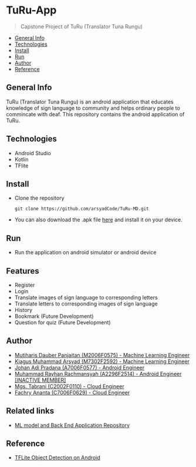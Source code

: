 # TuRu-App
> Capstone Project of TuRu (Translator Tuna Rungu)

 - [General Info](#General-Info)
 - [Technologies](#Technologies)
 - [Install](#Install)
 - [Run](#Run)
 - [Author](#Author)
 - [Reference](#Reference)

## General Info
TuRu (Translator Tuna Rungu) is an android application that educates knowledge of sign language to community and helps ordinary people to commincate with deaf. This repository contains the android application of TuRu.

## Technologies
- Android Studio
- Kotlin
- TFlite

## Install
- Clone the repository
  ```
  git clone https://github.com/arsyadCode/TuRu-MD.git
  ```
- You can also download the .apk file [here]() and install it on your device.

## Run
- Run the application on android simulator or android device

## Features
- Register
- Login
- Translate images of sign language to corresponding letters
- Translate letters to corresponding images of sign language
- History
- Bookmark  (Future Development)
- Question for quiz (Future Development)

## Author
- [Mutiharis Dauber Panjaitan (M2006F0575) - Machine Learning Engineer](https://github.com/mutiharisp)
- [Kiagus Muhammad Arsyad (M7302F2592) - Machine Learning Engineer](https://github.com/arsyadCode)
- [Johan Adi Pradana (A7006F0577) - Android Engineer](https://github.com/JohanZERO)
- [Muhammad Rayhan Rachmansyah (A2296F2514) - Android Engineer [INACTIVE MEMBER]]()
- [Mgs. Tabrani (C2002F0110) - Cloud Engineer](https://github.com/mgstabrani)
- [Fachry Ananta (C7006F0629) - Cloud Engineer](https://github.com/fachryaa)

## Related links
- [ML model and Back End Application Repository](https://github.com/arsyadCode/TuRu-ML_CC.git)

## Reference
- [TFLite Object Detection on Android](https://developers.google.com/codelabs/tflite-object-detection-android#7)